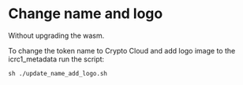 # Change name and logo

Without upgrading the wasm.

To change the token name to Crypto Cloud and add logo image to the
icrc1_metadata run the script:

`sh ./update_name_add_logo.sh`

